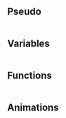 ## Pseudo

```css

```
## Variables

```css

```
## Functions

```css

```
## Animations

```css

```
